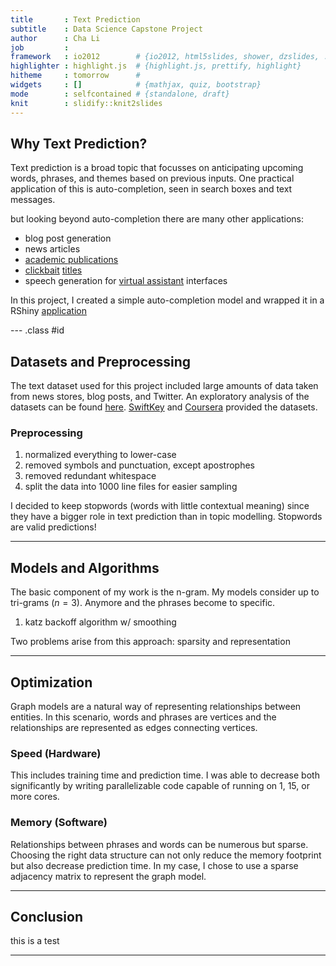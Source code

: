 ```yaml
---
title       : Text Prediction 
subtitle    : Data Science Capstone Project
author      : Cha Li
job         : 
framework   : io2012        # {io2012, html5slides, shower, dzslides, ...}
highlighter : highlight.js  # {highlight.js, prettify, highlight}
hitheme     : tomorrow      # 
widgets     : []            # {mathjax, quiz, bootstrap}
mode        : selfcontained # {standalone, draft}
knit        : slidify::knit2slides
---
```


## Why Text Prediction?
Text prediction is a broad topic that focusses on anticipating upcoming words, phrases, and themes
based on previous inputs. One practical application of this is auto-completion, seen in search boxes
and text messages.

but looking beyond auto-completion there are many other applications:
* blog post generation
* news articles
* [academic publications](https://pdos.csail.mit.edu/archive/scigen/)
* [clickbait](https://en.wikipedia.org/wiki/Clickbait) [titles](http://community.usvsth3m.com/generator/clickbait-headline-generator)
* speech generation for [virtual assistant](http://www.nytimes.com/2016/01/28/technology/personaltech/siri-alexa-and-other-virtual-assistants-put-to-the-test.html) interfaces

In this project, I created a simple auto-completion model and wrapped it in a RShiny [application](www.google.com)

--- .class #id 


##  Datasets and Preprocessing
The text dataset used for this project included large amounts of data taken from news stores, blog
posts, and Twitter. An exploratory analysis of the datasets can be found [here](http://rpubs.com/chavli/ds-capstone).
[SwiftKey](https://swiftkey.com/en) and [Coursera](www.coursera.com) provided the datasets.

### Preprocessing

1. normalized everything to lower-case  
2. removed symbols and punctuation, except apostrophes
3. removed redundant whitespace
4. split the data into 1000 line files for easier sampling

I decided to keep stopwords (words with little contextual meaning) since they have a bigger role in 
text prediction than in topic modelling. Stopwords are valid predictions!

--- 

## Models and Algorithms
The basic component of my work is the n-gram. My models consider up to tri-grams $(n = 3)$. Anymore
and the phrases become to specific. 

1. katz backoff algorithm w/ smoothing


Two problems arise from this approach: sparsity and representation

--- 

## Optimization
Graph models are a natural way of representing relationships between entities. In this scenario, words
and phrases are vertices and the relationships are represented as edges connecting vertices. 

### Speed (Hardware)
This includes training time and prediction time. I was able to decrease both significantly by writing
parallelizable code capable of running on 1, 15, or more cores. 

### Memory (Software)
Relationships between phrases and words can be numerous but sparse. Choosing the right data structure
can not only reduce the memory footprint but also decrease prediction time. In my case, I chose to use
a sparse adjacency matrix to represent the graph model.




--- 

## Conclusion
this is a test

--- 
